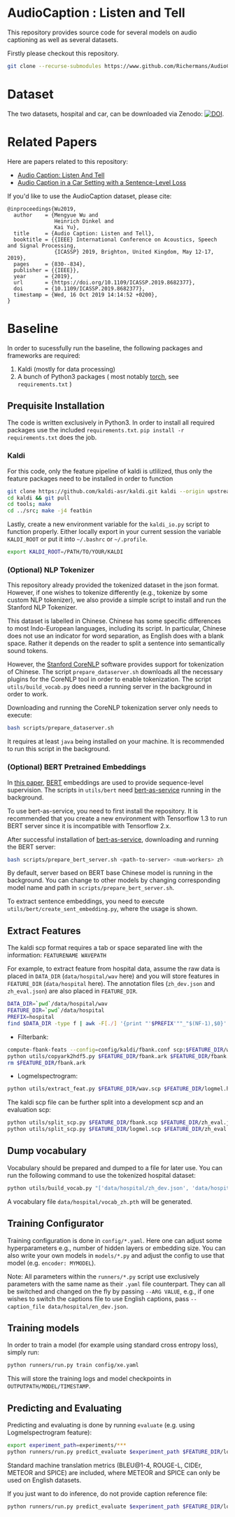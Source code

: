 # AudioCaption : Listen and Tell

This repository provides source code for several models on audio captioning as well as several datasets.

Firstly please checkout this repository.

```bash
git clone --recurse-submodules https://www.github.com/Richermans/AudioCaption
```

# Dataset

The two datasets, hospital and car, can be downloaded via Zenodo: [![DOI](https://zenodo.org/badge/DOI/10.5281/zenodo.4671263.svg)](https://doi.org/10.5281/zenodo.4671263). 

# Related Papers
Here are papers related to this repository:
* [Audio Caption: Listen And Tell](https://arxiv.org/abs/1902.09254)
* [Audio Caption in a Car Setting with a Sentence-Level Loss](http://arxiv.org/abs/1905.13448)

If you'd like to use the AudioCaption dataset, please cite:
```
@inproceedings{Wu2019,
  author    = {Mengyue Wu and
               Heinrich Dinkel and
               Kai Yu},
  title     = {Audio Caption: Listen and Tell},
  booktitle = {{IEEE} International Conference on Acoustics, Speech and Signal Processing,
               {ICASSP} 2019, Brighton, United Kingdom, May 12-17, 2019},
  pages     = {830--834},
  publisher = {{IEEE}},
  year      = {2019},
  url       = {https://doi.org/10.1109/ICASSP.2019.8682377},
  doi       = {10.1109/ICASSP.2019.8682377},
  timestamp = {Wed, 16 Oct 2019 14:14:52 +0200},
}
```

# Baseline

In order to sucessfully run the baseline, the following packages and frameworks are required:

1. Kaldi (mostly for data processing)
2. A bunch of Python3 packages ( most notably [torch](https://pytorch.org/), see `requirements.txt` )

## Prequisite Installation

The code is written exclusively in Python3. In order to install all required packages use the included `requirements.txt`. `pip install -r requirements.txt` does the job.

### Kaldi

For this code, only the feature pipeline of kaldi is utlilized, thus only the feature packages need to be installed in order to function

```bash
git clone https://github.com/kaldi-asr/kaldi.git kaldi --origin upstream
cd kaldi && git pull
cd tools; make
cd ../src; make -j4 featbin
```

Lastly, create a new environment variable for the `kaldi_io.py` script to function properly. Either locally export in your current session the variable `KALDI_ROOT` or put it into `~/.bashrc` or `~/.profile`.

```bash
export KALDI_ROOT=/PATH/TO/YOUR/KALDI
```

### (Optional) NLP Tokenizer

This repository already provided the tokenized dataset in the json format. However, if one wishes to tokenize differently (e.g., tokenize by some custom NLP tokenizer), we also provide a simple script to install and run the Stanford NLP Tokenizer.

This dataset is labelled in Chinese. Chinese has some specific differences to most Indo-European languages, including its script. In particular, Chinese does not use an indicator for word separation, as English does with a blank space. Rather it depends on the reader to split a sentence into semantically sound tokens.

However, the [Stanford CoreNLP](https://stanfordnlp.github.io/CoreNLP/) software provides support for tokenization of Chinese. The script `prepare_dataserver.sh` downloads all the necessary plugins for the CoreNLP tool in order to enable tokenization. The script `utils/build_vocab.py` does need a running server in the background in order to work.

Downloading and running the CoreNLP tokenization server only needs to execute:

```bash
bash scripts/prepare_dataserver.sh
```

It requires at least `java` being installed on your machine. It is recommended to run this script in the background.


### (Optional) BERT Pretrained Embeddings

In [this paper](http://arxiv.org/abs/1905.13448), [BERT](https://github.com/google-research/bert#pre-trained-models) embeddings are used to provide sequence-level supervision. The scripts in `utils/bert` need [bert-as-service](https://github.com/hanxiao/bert-as-service) running in the background.

To use bert-as-service, you need to first install the repository. It is recommended that you create a new environment with Tensorflow 1.3 to run BERT server since it is incompatible with Tensorflow 2.x.

After successful installation of [bert-as-service](https://github.com/hanxiao/bert-as-service), downloading and running the BERT server: 

```bash
bash scripts/prepare_bert_server.sh <path-to-server> <num-workers> zh
```

By default, server based on BERT base Chinese model is running in the background. You can change to other models by changing corresponding model name and path in `scripts/prepare_bert_server.sh`.

To extract sentence embeddings, you need to execute `utils/bert/create_sent_embedding.py`, where the usage is shown.

## Extract Features

The kaldi scp format requires a tab or space separated line with the information: `FEATURENAME WAVEPATH`

For example, to extract feature from hospital data, assume the raw data is placed in `DATA_DIR` (`data/hospital/wav` here) and you will store features in `FEATURE_DIR` (`data/hospital` here). The annotation files (`zh_dev.json` and `zh_eval.json`) are also placed in `FEATURE_DIR`.

```bash
DATA_DIR=`pwd`/data/hospital/wav
FEATURE_DIR=`pwd`/data/hospital
PREFIX=hospital
find $DATA_DIR -type f | awk -F[./] '{print "'$PREFIX'""_"$(NF-1),$0}' > $FEATURE_DIR/wav.scp
```

* Filterbank:

```bash
compute-fbank-feats --config=config/kaldi/fbank.conf scp:$FEATURE_DIR/wav.scp ark:$FEATURE_DIR/fbank.ark
python utils/copyark2hdf5.py $FEATURE_DIR/fbank.ark $FEATURE_DIR/fbank.hdf5
rm $FEATURE_DIR/fbank.ark
```

* Logmelspectrogram:

```bash
python utils/extract_feat.py $FEATURE_DIR/wav.scp $FEATURE_DIR/logmel.hdf5 $FEATURE_DIR/logmel.scp mfcc -win_length 1764 -hop_length 882
```

The kaldi scp file can be further split into a development scp and an evaluation scp:
```bash
python utils/split_scp.py $FEATURE_DIR/fbank.scp $FEATURE_DIR/zh_eval.json
python utils/split_scp.py $FEATURE_DIR/logmel.scp $FEATURE_DIR/zh_eval.json
```

## Dump vocabulary

Vocabulary should be prepared and dumped to a file for later use. You can run the following command to use the tokenized hospital dataset:
```bash
python utils/build_vocab.py "['data/hospital/zh_dev.json', 'data/hospital/zh_eval.json']" data/hospital/vocab_zh.pth --pretokenized True
```
A vocabulary file `data/hospital/vocab_zh.pth` will be generated.

## Training Configurator

Training configuration is done in `config/*.yaml`. Here one can adjust some hyperparameters e.g., number of hidden layers or embedding size. You can also write your own models in `models/*.py` and adjust the config to use that model (e.g. `encoder: MYMODEL`). 

Note: All parameters within the `runners/*.py` script use exclusively parameters with the same name as their `.yaml` file counterpart. They can all be switched and changed on the fly by passing `--ARG VALUE`, e.g., if one wishes to switch the captions file to use English captions, pass `--caption_file data/hospital/en_dev.json`.


## Training models

In order to train a model (for example using standard cross entropy loss), simply run:

```bash
python runners/run.py train config/xe.yaml
```

This will store the training logs and model checkpoints in `OUTPUTPATH/MODEL/TIMESTAMP`.

## Predicting and Evaluating

Predicting and evaluating is done by running `evaluate` (e.g. using Logmelspectrogram feature):

```bash
export experiment_path=experiments/***
python runners/run.py predict_evaluate $experiment_path $FEATURE_DIR/logmel.hdf5 $FEATURE_DIR/logmel_eval.scp $FEATURE_DIR/zh_eval.json
```

Standard machine translation metrics (BLEU@1-4, ROUGE-L, CIDEr, METEOR and SPICE) are included, where METEOR and SPICE can only be used on English datasets.

If you just want to do inference, do not provide caption reference file:
```bash
python runners/run.py predict_evaluate $experiment_path $FEATURE_DIR/logmel.hdf5 $FEATURE_DIR/logmel_eval.scp
```



